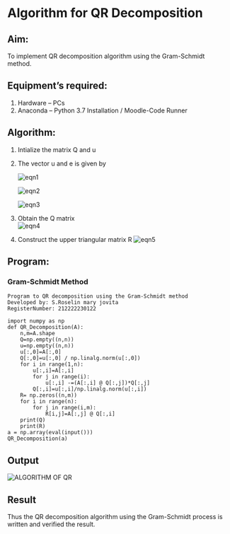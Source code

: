 # Algorithm for QR Decomposition
## Aim:
To implement QR decomposition algorithm using the Gram-Schmidt method.

## Equipment’s required:
1.	Hardware – PCs
2.	Anaconda – Python 3.7 Installation / Moodle-Code Runner


## Algorithm:
1.	Intialize the matrix Q and u
2.	The vector u and e is given by

    ![eqn1](./ex4.jpg)

    ![eqn2](./ex6.jpg)

    ![eqn3](./ex3.jpg)

3.	Obtain the Q matrix   
    ![eqn4](./ex1.jpg)
4.	Construct the upper triangular matrix R
    ![eqn5](./ex2.jpg)



## Program:
### Gram-Schmidt Method
```
Program to QR decomposition using the Gram-Schmidt method
Developed by: S.Roselin mary jovita
RegisterNumber: 212222230122
 ```
```
import numpy as np
def QR_Decomposition(A):
    n,m=A.shape
    Q=np.empty((n,n))
    u=np.empty((n,n))
    u[:,0]=A[:,0]
    Q[:,0]=u[:,0] / np.linalg.norm(u[:,0])
    for i in range(1,n):
        u[:,i]=A[:,i]
        for j in range(i):
            u[:,i] -=(A[:,i] @ Q[:,j])*Q[:,j]
        Q[:,i]=u[:,i]/np.linalg.norm(u[:,i])
    R= np.zeros((n,m))
    for i in range(n):
        for j in range(i,m):
            R[i,j]=A[:,j] @ Q[:,i]
    print(Q)
    print(R)
a = np.array(eval(input()))
QR_Decomposition(a)
```






## Output


![ALGORITHM OF QR](https://github.com/Roselinjovita/QRdecomposition/assets/119104296/0e8ca1b0-5aed-48cf-9baa-2fe4c17865df)




## Result
Thus the QR decomposition algorithm using the Gram-Schmidt process is written and verified the result.
